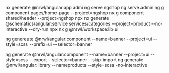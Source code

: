 nx generate @nrwl/angular:app admi
ng serve ngshop
ng serve admin
ng g component pages/home-page --project=ngshop
nx g component shared/header --project-ngshop
npx nx generate @schematics/angular:service services/categories --project=product --no-interactive --dry-run 
npx nx g @nrwl/workspace:lib ui 

ng genereate @nrwl/angular:component --name=banner --project=ui --style=scss --prefix=ui --selector=banner


ng generate  @nrwl/angular:component --name=banner --project=ui --style=scss --export  --selector=banner --skip-import
ng generate @nrwl/angular:library --nameproducts --style=scss -no-interactive